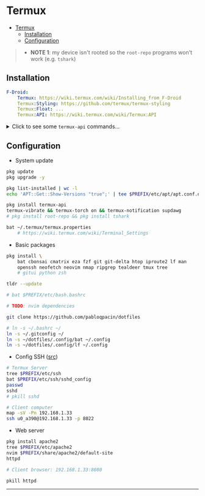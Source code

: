 # Termux

- [Termux](#termux)
  - [Installation](#installation)
  - [Configuration](#configuration)


> - **NOTE 1**: my device isn't rooted so the `root-repo` programs won't work (e.g. `tshark`)

## Installation

```yaml
F-Droid:
    Termux: https://wiki.termux.com/wiki/Installing_from_F-Droid
    Termux:Styling: https://github.com/termux/termux-styling
    Termux:Float: ...
    Termux:API: https://wiki.termux.com/wiki/Termux:API
```

<details>
<summary>Click to see some <code>termux-api</code> commands...</summary>

```bash
termux-battery-status
# Get the status of the device battery.
termux-brightness
# Set the screen brightness between 0 and 255.
termux-call-log
# List call log history.
termux-camera-info
# Get information about device camera(s).
termux-camera-photo
# Take a photo and save it to a file in JPEG format.
termux-clipboard-get
# Get the system clipboard text.
termux-clipboard-set
# Set the system clipboard text.
termux-contact-list
# List all contacts.
termux-dialog
# Show a text entry dialog.
termux-download
# Download a resource using the system download manager.
termux-fingerprint
# Use fingerprint sensor on device to check for authentication.
termux-infrared-frequencies
# Query the infrared transmitter's supported carrier frequencies.
termux-infrared-transmit
# Transmit an infrared pattern.
termux-job-scheduler
# Schedule a Termux script to run later, or periodically.
termux-location
# Get the device location.
termux-media-player
# Play media files.
termux-media-scan
# MediaScanner interface, make file changes visible to Android Gallery
termux-microphone-record
# Recording using microphone on your device.
termux-notification
# Display a system notification.
termux-notification-remove
# Remove a notification previously shown with termux-notification --id.
termux-sensor
# Get information about types of sensors as well as live data.
termux-share
# Share a file specified as argument or the text received on stdin.
termux-sms-list
# List SMS messages.
termux-sms-send
# Send a SMS message to the specified recipient number(s).
termux-storage-get
# Request a file from the system and output it to the specified file.
termux-telephony-call
# Call a telephony number.
termux-telephony-cellinfo
# Get information about all observed cell information from all radios on the device including the primary and neighboring cells.
termux-telephony-deviceinfo
# Get information about the telephony device.
termux-toast
# Show a transient popup notification.
termux-torch
# Toggle LED Torch on device.
termux-tts-engines
# Get information about the available text-to-speech engines.
termux-tts-speak
# Speak text with a system text-to-speech engine.
termux-usb
# List or access USB devices.
termux-vibrate
# Vibrate the device.
termux-volume
# Change volume of audio stream.
termux-wallpaper
# Change wallpaper on your device.
termux-wifi-connectioninfo
# Get information about the current wifi connection.
termux-wifi-enable
# Toggle Wi-Fi On/Off.
termux-wifi-scaninfo
# Get information about the last wifi scan.
```
</details>


## Configuration


- System update

```bash
pkg update
pkg upgrade -y

pkg list-installed | wc -l
echo 'APT::Get::Show-Versions "true";' | tee $PREFIX/etc/apt/apt.conf.d/99show-versions

pkg install termux-api
termux-vibrate && termux-torch on && termux-notification supdawg
# pkg install root-repo && pkg install tshark

bat ~/.termux/termux.properties
    # https://wiki.termux.com/wiki/Terminal_Settings
```

- Basic packages

```bash
pkg install \
    bat cbonsai cmatrix eza fzf git git-delta htop iproute2 lf man
    openssh neofetch neovim nmap ripgrep tealdeer tmux tree
    # gitui python zsh

tldr --update

# bat $PREFIX/etc/bash.bashrc
```
```bash
# TODO: nvim dependencies

git clone https://github.com/pabloqpacin/dotfiles

# ln -s ~/.bashrc ~/
ln -s ~/.gitconfig ~/
ln -s ~/dotfiles/.config/bat ~/.config
ln -s ~/dotfiles/.config/lf ~/.config
```

- Config SSH ([src](https://wiki.termux.com/wiki/Remote_Access))

```bash
# Termux Server
tree $PREFIX/etc/ssh
bat $PREFIX/etc/ssh/sshd_config
passwd
sshd
# pkill sshd
```

```bash
# Client computer
map -sV -Pn 192.168.1.33
ssh u0_a390@192.168.1.33 -p 8022
```

- Web server

```bash
pkg install apache2
tree $PREFIX/etc/apache2
nvim $PREFIX/share/apache2/default-site
httpd

# Client browser: 192.168.1.33:8080

pkill httpd
```


---

<!-- ## TODO

- .bashrc
- htop...
- https://www.geeksforgeeks.org/how-to-use-aircrack-ng-in-termux/
- https://wiki.termux.com/wiki/Graphical_Environment
- https://wiki.termux.com/wiki/Package_Management
- [@DavidBombal: Kali NetHunter (rootless)](https://www.youtube.com/watch?v=KxOGyuGq0Ts)
- Databases
- Docker -->

